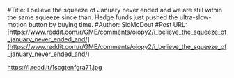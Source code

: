 #Title: I believe the squeeze of January never ended and we are still within the same squeeze since than. Hedge funds just pushed the ultra-slow-motion button by buying time.
#Author: SidMcDout
#Post URL: [https://www.reddit.com/r/GME/comments/oiopy2/i_believe_the_squeeze_of_january_never_ended_and/](https://www.reddit.com/r/GME/comments/oiopy2/i_believe_the_squeeze_of_january_never_ended_and/)


https://i.redd.it/1scgtenfgra71.jpg